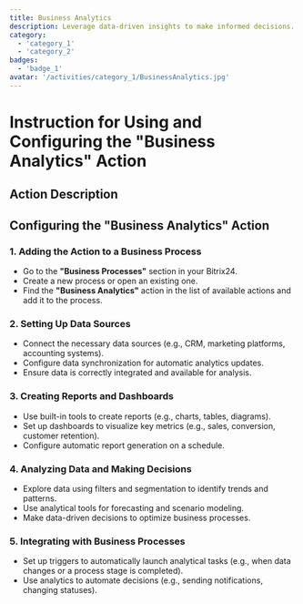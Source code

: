 ```yaml
---
title: Business Analytics
description: Leverage data-driven insights to make informed decisions.
category: 
  - 'category_1'
  - 'category_2'
badges: 
  - 'badge_1'
avatar: '/activities/category_1/BusinessAnalytics.jpg'
---
```

# Instruction for Using and Configuring the "Business Analytics" Action

## Action Description

## **Configuring the "Business Analytics" Action**

### 1. Adding the Action to a Business Process
- Go to the **"Business Processes"** section in your Bitrix24.
- Create a new process or open an existing one.
- Find the **"Business Analytics"** action in the list of available actions and add it to the process.

### 2. Setting Up Data Sources
- Connect the necessary data sources (e.g., CRM, marketing platforms, accounting systems).
- Configure data synchronization for automatic analytics updates.
- Ensure data is correctly integrated and available for analysis.

### 3. Creating Reports and Dashboards
- Use built-in tools to create reports (e.g., charts, tables, diagrams).
- Set up dashboards to visualize key metrics (e.g., sales, conversion, customer retention).
- Configure automatic report generation on a schedule.

### 4. Analyzing Data and Making Decisions
- Explore data using filters and segmentation to identify trends and patterns.
- Use analytical tools for forecasting and scenario modeling.
- Make data-driven decisions to optimize business processes.

### 5. Integrating with Business Processes
- Set up triggers to automatically launch analytical tasks (e.g., when data changes or a process stage is completed).
- Use analytics to automate decisions (e.g., sending notifications, changing statuses).  
